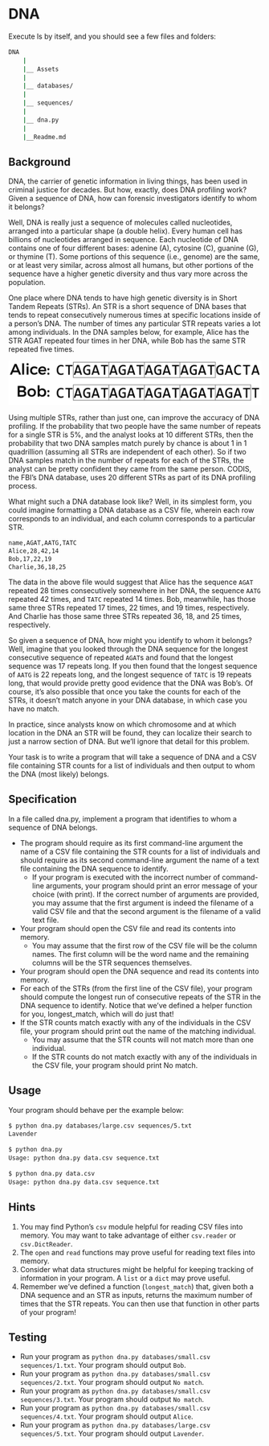# DNA

Execute ls by itself, and you should see a few files and folders:

``` bash
DNA
    |
    |__ Assets
    |
    |__ databases/
    |
    |__ sequences/
    | 
    |__ dna.py
    |
    |__Readme.md
```

## Background

DNA, the carrier of genetic information in living things, has been used in criminal justice for decades. But how, exactly, does DNA profiling work? Given a sequence of DNA, how can forensic investigators identify to whom it belongs?

Well, DNA is really just a sequence of molecules called nucleotides, arranged into a particular shape (a double helix). Every human cell has billions of nucleotides arranged in sequence. Each nucleotide of DNA contains one of four different bases: adenine (A), cytosine (C), guanine (G), or thymine (T). Some portions of this sequence (i.e., genome) are the same, or at least very similar, across almost all humans, but other portions of the sequence have a higher genetic diversity and thus vary more across the population.

One place where DNA tends to have high genetic diversity is in Short Tandem Repeats (STRs). An STR is a short sequence of DNA bases that tends to repeat consecutively numerous times at specific locations inside of a person’s DNA. The number of times any particular STR repeats varies a lot among individuals. In the DNA samples below, for example, Alice has the STR AGAT repeated four times in her DNA, while Bob has the same STR repeated five times.

![DNA sample:](./Assets/dnaExample.png "DNA example")

Using multiple STRs, rather than just one, can improve the accuracy of DNA profiling. If the probability that two people have the same number of repeats for a single STR is 5%, and the analyst looks at 10 different STRs, then the probability that two DNA samples match purely by chance is about 1 in 1 quadrillion (assuming all STRs are independent of each other). So if two DNA samples match in the number of repeats for each of the STRs, the analyst can be pretty confident they came from the same person. CODIS, the FBI’s DNA database, uses 20 different STRs as part of its DNA profiling process.

What might such a DNA database look like? Well, in its simplest form, you could imagine formatting a DNA database as a CSV file, wherein each row corresponds to an individual, and each column corresponds to a particular STR.

``` CSV
name,AGAT,AATG,TATC
Alice,28,42,14
Bob,17,22,19
Charlie,36,18,25
```

The data in the above file would suggest that Alice has the sequence `AGAT` repeated 28 times consecutively somewhere in her DNA, the sequence `AATG` repeated 42 times, and `TATC` repeated 14 times. Bob, meanwhile, has those same three STRs repeated 17 times, 22 times, and 19 times, respectively. And Charlie has those same three STRs repeated 36, 18, and 25 times, respectively.

So given a sequence of DNA, how might you identify to whom it belongs? Well, imagine that you looked through the DNA sequence for the longest consecutive sequence of repeated `AGAT`s and found that the longest sequence was 17 repeats long. If you then found that the longest sequence of `AATG` is 22 repeats long, and the longest sequence of `TATC` is 19 repeats long, that would provide pretty good evidence that the DNA was Bob’s. Of course, it’s also possible that once you take the counts for each of the STRs, it doesn’t match anyone in your DNA database, in which case you have no match.

In practice, since analysts know on which chromosome and at which location in the DNA an STR will be found, they can localize their search to just a narrow section of DNA. But we’ll ignore that detail for this problem.

Your task is to write a program that will take a sequence of DNA and a CSV file containing STR counts for a list of individuals and then output to whom the DNA (most likely) belongs.

## Specification

In a file called dna.py, implement a program that identifies to whom a sequence of DNA belongs.

* The program should require as its first command-line argument the name of a CSV file containing the STR counts for a list of individuals and should require as its second command-line argument the name of a text file containing the DNA sequence to identify.
  * If your program is executed with the incorrect number of command-line arguments, your program should print an error message of your choice (with print). If the correct number of arguments are provided, you may assume that the first argument is indeed the filename of a valid CSV file and that the second argument is the filename of a valid text file.
* Your program should open the CSV file and read its contents into memory.
  * You may assume that the first row of the CSV file will be the column names. The first column will be the word name and the remaining columns will be the STR sequences themselves.
* Your program should open the DNA sequence and read its contents into memory.
* For each of the STRs (from the first line of the CSV file), your program should compute the longest run of consecutive repeats of the STR in the DNA sequence to identify. Notice that we’ve defined a helper function for you, longest_match, which will do just that!
* If the STR counts match exactly with any of the individuals in the CSV file, your program should print out the name of the matching individual.
  * You may assume that the STR counts will not match more than one individual.
  * If the STR counts do not match exactly with any of the individuals in the CSV file, your program should print No match.

## Usage

Your program should behave per the example below:

```bash
$ python dna.py databases/large.csv sequences/5.txt
Lavender
```

```bash
$ python dna.py
Usage: python dna.py data.csv sequence.txt
```

```bash
$ python dna.py data.csv
Usage: python dna.py data.csv sequence.txt
```

## Hints

1. You may find Python’s `csv` module helpful for reading CSV files into memory. You may want to take advantage of either `csv.reader` or `csv.DictReader`.
2. The `open` and `read` functions may prove useful for reading text files into memory.
3. Consider what data structures might be helpful for keeping tracking of information in your program. A `list` or a `dict` may prove useful.
4. Remember we’ve defined a function (`longest_match`) that, given both a DNA sequence and an STR as inputs, returns the maximum number of times that the STR repeats. You can then use that function in other parts of your program!

## Testing

* Run your program as `python dna.py databases/small.csv sequences/1.txt`. Your program should output `Bob`.
* Run your program as `python dna.py databases/small.csv sequences/2.txt`. Your program should output `No match`.
* Run your program as `python dna.py databases/small.csv sequences/3.txt`. Your program should output `No match`.
* Run your program as `python dna.py databases/small.csv sequences/4.txt`. Your program should output `Alice`.
* Run your program as `python dna.py databases/large.csv sequences/5.txt`. Your program should output `Lavender`.
